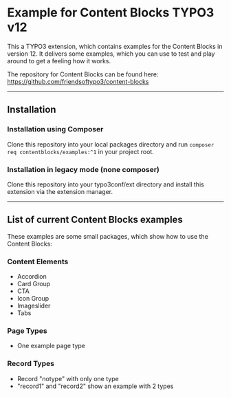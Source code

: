 # Example for Content Blocks TYPO3 v12

This a TYPO3 extension, which contains examples for the Content Blocks in version 12.
It delivers some examples, which you can use to test and play around to get a feeling how it works.

The repository for Content Blocks can be found here: https://github.com/friendsoftypo3/content-blocks
____

## Installation

### Installation using Composer

Clone this repository into your local packages directory and run `composer req contentblocks/examples:^1` in your project root.

### Installation in legacy mode (none composer)

Clone this repository into your typo3conf/ext directory and install this extension via the extension manager.

___

## List of current Content Blocks examples

These examples are some small packages, which show how to use the Content Blocks:

### Content Elements

* Accordion
* Card Group
* CTA
* Icon Group
* Imageslider
* Tabs

### Page Types

* One example page type

### Record Types

* Record "notype" with only one type
* "record1" and "record2" show an example with 2 types
